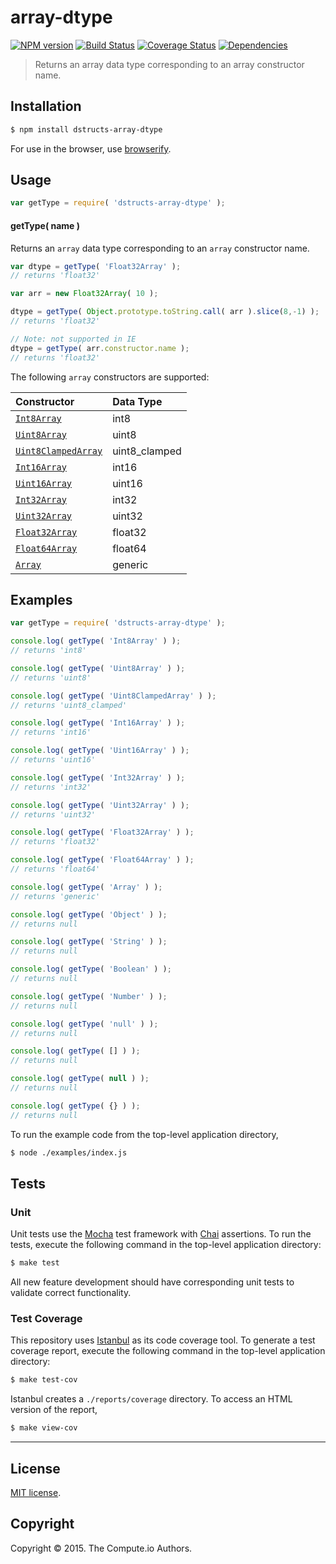 array-dtype
===
[![NPM version][npm-image]][npm-url] [![Build Status][travis-image]][travis-url] [![Coverage Status][codecov-image]][codecov-url] [![Dependencies][dependencies-image]][dependencies-url]

> Returns an array data type corresponding to an array constructor name.


## Installation

``` bash
$ npm install dstructs-array-dtype
```

For use in the browser, use [browserify](https://github.com/substack/node-browserify).


## Usage

``` javascript
var getType = require( 'dstructs-array-dtype' );
```

#### getType( name )

Returns an `array` data type corresponding to an `array` constructor name.

``` javascript
var dtype = getType( 'Float32Array' );
// returns 'float32'

var arr = new Float32Array( 10 );

dtype = getType( Object.prototype.toString.call( arr ).slice(8,-1) );
// returns 'float32'

// Note: not supported in IE
dtype = getType( arr.constructor.name );
// returns 'float32'
```

The following `array` constructors are supported:

| Constructor | Data Type |
|:----------|:------------|
| [`Int8Array`][Int8Array] | int8 | 
| [`Uint8Array`][Uint8Array] | uint8 | 
| [`Uint8ClampedArray`][Uint8ClampedArray] | uint8_clamped |
| [`Int16Array`][Int16Array] | int16 |
| [`Uint16Array`][Uint16Array] | uint16 |
| [`Int32Array`][Int32Array] | int32 |
| [`Uint32Array`][Uint32Array] | uint32 |
| [`Float32Array`][Float32Array] | float32 |
| [`Float64Array`][Float64Array] | float64 |
| [`Array`][Array] | generic |


## Examples

``` javascript
var getType = require( 'dstructs-array-dtype' );

console.log( getType( 'Int8Array' ) );
// returns 'int8'

console.log( getType( 'Uint8Array' ) );
// returns 'uint8'

console.log( getType( 'Uint8ClampedArray' ) );
// returns 'uint8_clamped'

console.log( getType( 'Int16Array' ) );
// returns 'int16'

console.log( getType( 'Uint16Array' ) );
// returns 'uint16'

console.log( getType( 'Int32Array' ) );
// returns 'int32'

console.log( getType( 'Uint32Array' ) );
// returns 'uint32'

console.log( getType( 'Float32Array' ) );
// returns 'float32'

console.log( getType( 'Float64Array' ) );
// returns 'float64'

console.log( getType( 'Array' ) );
// returns 'generic'

console.log( getType( 'Object' ) );
// returns null

console.log( getType( 'String' ) );
// returns null

console.log( getType( 'Boolean' ) );
// returns null

console.log( getType( 'Number' ) );
// returns null

console.log( getType( 'null' ) );
// returns null

console.log( getType( [] ) );
// returns null

console.log( getType( null ) );
// returns null

console.log( getType( {} ) );
// returns null
```

To run the example code from the top-level application directory,

``` bash
$ node ./examples/index.js
```


## Tests

### Unit

Unit tests use the [Mocha][mocha] test framework with [Chai][chai] assertions. To run the tests, execute the following command in the top-level application directory:

``` bash
$ make test
```

All new feature development should have corresponding unit tests to validate correct functionality.


### Test Coverage

This repository uses [Istanbul][istanbul] as its code coverage tool. To generate a test coverage report, execute the following command in the top-level application directory:

``` bash
$ make test-cov
```

Istanbul creates a `./reports/coverage` directory. To access an HTML version of the report,

``` bash
$ make view-cov
```


---
## License

[MIT license](http://opensource.org/licenses/MIT).


## Copyright

Copyright &copy; 2015. The Compute.io Authors.


[npm-image]: http://img.shields.io/npm/v/dstructs-array-dtype.svg
[npm-url]: https://npmjs.org/package/dstructs-array-dtype

[travis-image]: http://img.shields.io/travis/dstructs/array-dtype/master.svg
[travis-url]: https://travis-ci.org/dstructs/array-dtype

[codecov-image]: https://img.shields.io/codecov/c/github/dstructs/array-dtype/master.svg
[codecov-url]: https://codecov.io/github/dstructs/array-dtype?branch=master

[dependencies-image]: http://img.shields.io/david/dstructs/array-dtype.svg
[dependencies-url]: https://david-dm.org/dstructs/array-dtype

[dev-dependencies-image]: http://img.shields.io/david/dev/dstructs/array-dtype.svg
[dev-dependencies-url]: https://david-dm.org/dev/dstructs/array-dtype

[github-issues-image]: http://img.shields.io/github/issues/dstructs/array-dtype.svg
[github-issues-url]: https://github.com/dstructs/array-dtype/issues

[mocha]: http://mochajs.org/
[chai]: http://chaijs.com
[istanbul]: https://github.com/gotwarlost/istanbul

[Int8Array]: https://developer.mozilla.org/en-US/docs/Web/JavaScript/Reference/Global_Objects/Int8Array
[Uint8Array]: https://developer.mozilla.org/en-US/docs/Web/JavaScript/Reference/Global_Objects/Uint8Array
[Uint8ClampedArray]: https://developer.mozilla.org/en-US/docs/Web/JavaScript/Reference/Global_Objects/Uint8ClampedArray
[Int16Array]: https://developer.mozilla.org/en-US/docs/Web/JavaScript/Reference/Global_Objects/Int16Array
[Uint16Array]: https://developer.mozilla.org/en-US/docs/Web/JavaScript/Reference/Global_Objects/Uint16Array
[Int32Array]: https://developer.mozilla.org/en-US/docs/Web/JavaScript/Reference/Global_Objects/Int32Array
[Uint32Array]: https://developer.mozilla.org/en-US/docs/Web/JavaScript/Reference/Global_Objects/Uint32Array
[Float32Array]: https://developer.mozilla.org/en-US/docs/Web/JavaScript/Reference/Global_Objects/Float32Array
[Float64Array]: https://developer.mozilla.org/en-US/docs/Web/JavaScript/Reference/Global_Objects/Float64Array
[Array]: https://developer.mozilla.org/en-US/docs/Web/JavaScript/Reference/Global_Objects/Array
